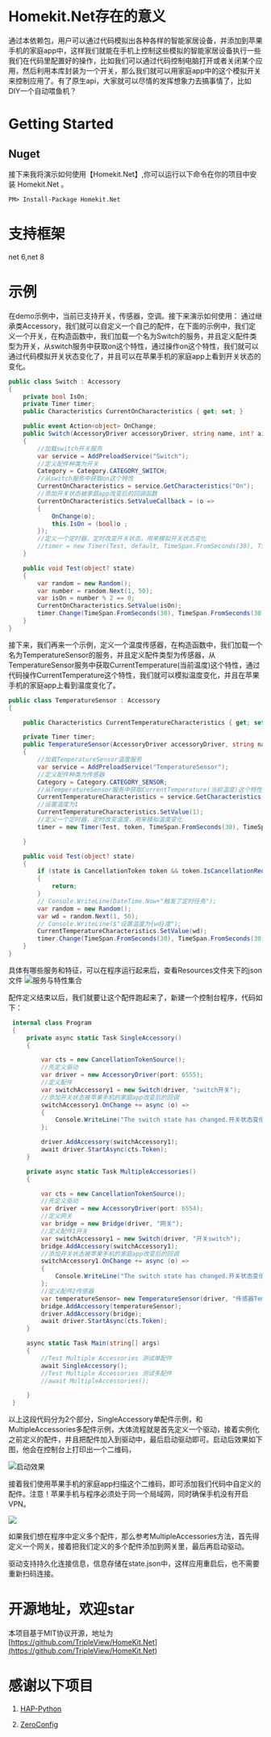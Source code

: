 # Homekit.Net存在的意义
通过本依赖包，用户可以通过代码模拟出各种各样的智能家居设备，并添加到苹果手机的家庭app中，这样我们就能在手机上控制这些模拟的智能家居设备执行一些我们在代码里配置好的操作，比如我们可以通过代码控制电脑打开或者关闭某个应用，然后利用本库封装为一个开关，那么我们就可以用家庭app中的这个模拟开关来控制应用了。有了原生api，大家就可以尽情的发挥想象力去搞事情了，比如DIY一个自动喂鱼机？
# Getting Started
## Nuget
 接下来我将演示如何使用【Homekit.Net】,你可以运行以下命令在你的项目中安装 Homekit.Net 。
 
 ```PM> Install-Package Homekit.Net ```
# 支持框架
net 6,net 8

# 示例

在demo示例中，当前已支持开关，传感器，空调。接下来演示如何使用：
通过继承类Accessory，我们就可以自定义一个自己的配件，在下面的示例中，我们定义一个开关，在构造函数中，我们加载一个名为Switch的服务，并且定义配件类型为开关，从switch服务中获取on这个特性，通过操作on这个特性，我们就可以通过代码模拟开关状态变化了，并且可以在苹果手机的家庭app上看到开关状态的变化。

````csharp
public class Switch : Accessory
{
    private bool IsOn;
    private Timer timer;
    public Characteristics CurrentOnCharacteristics { get; set; }

    public event Action<object> OnChange; 
    public Switch(AccessoryDriver accessoryDriver, string name, int? aid = null) : base(accessoryDriver, name, aid)
    {
        //加载switch开关服务
        var service = AddPreloadService("Switch");
        //定义配件种类为开关
        Category = Category.CATEGORY_SWITCH;
        //从switch服务中获取on这个特性
        CurrentOnCharacteristics = service.GetCharacteristics("On");
        //添加开关状态被家庭app改变后的回调函数
        CurrentOnCharacteristics.SetValueCallback = (o =>
        {
            OnChange(o);
            this.IsOn = (bool)o ;
        });
        //定义一个定时器，定时改变开关状态，用来模拟开关状态变化
        //timer = new Timer(Test, default, TimeSpan.FromSeconds(30), TimeSpan.FromSeconds(30));
    }

    public void Test(object? state)
    {
        var random = new Random();
        var number = random.Next(1, 50);
        var isOn = number % 2 == 0;
        CurrentOnCharacteristics.SetValue(isOn);
        timer.Change(TimeSpan.FromSeconds(30), TimeSpan.FromSeconds(30));
    }
}
````

接下来，我们再来一个示例，定义一个温度传感器，在构造函数中，我们加载一个名为TemperatureSensor的服务，并且定义配件类型为传感器，从TemperatureSensor服务中获取CurrentTemperature(当前温度)这个特性，通过代码操作CurrentTemperature这个特性，我们就可以模拟温度变化，并且在苹果手机的家庭app上看到温度变化了。
````csharp
public class TemperatureSensor : Accessory
{

    public Characteristics CurrentTemperatureCharacteristics { get; set; }

    private Timer timer;
    public TemperatureSensor(AccessoryDriver accessoryDriver, string name, CancellationToken token = default) : base(accessoryDriver, name)
    {
        //加载TemperatureSensor温度服务
        var service = AddPreloadService("TemperatureSensor");
        //定义配件种类为传感器
        Category = Category.CATEGORY_SENSOR;
        //从TemperatureSensor服务中获取CurrentTemperature(当前温度)这个特性
        CurrentTemperatureCharacteristics = service.GetCharacteristics("CurrentTemperature");
        //设置温度为1
        CurrentTemperatureCharacteristics.SetValue(1);
        //定义一个定时器，定时改变温度，用来模拟温度变化
        timer = new Timer(Test, token, TimeSpan.FromSeconds(30), TimeSpan.FromSeconds(30));

    }

    public void Test(object? state)
    {
        if (state is CancellationToken token && token.IsCancellationRequested)
        {
            return;
        }
        // Console.WriteLine(DateTime.Now+"触发了定时任务");
        var random = new Random();
        var wd = random.Next(1, 50);
        // Console.WriteLine($"设置温度为{wd}度");
        CurrentTemperatureCharacteristics.SetValue(wd);
        timer.Change(TimeSpan.FromSeconds(30), TimeSpan.FromSeconds(30));
    }
}
````

具体有哪些服务和特征，可以在程序运行起来后，查看Resources文件夹下的json文件
![服务与特性集合](https://img2024.cnblogs.com/blog/1323385/202404/1323385-20240419041043560-2052044370.png)

配件定义结束以后，我们就要让这个配件跑起来了，新建一个控制台程序，代码如下：
````csharp
 internal class Program
 {
     private async static Task SingleAccessory()
     {

         var cts = new CancellationTokenSource();
         //先定义驱动
         var driver = new AccessoryDriver(port: 6555);
         //定义配件
         var switchAccessory1 = new Switch(driver, "switch开关");
         //添加开关状态被苹果手机的家庭app改变后的回调
         switchAccessory1.OnChange += async (o) =>
         {
             Console.WriteLine("The switch state has changed.开关状态变化了");
         };

         driver.AddAccessory(switchAccessory1);
         await driver.StartAsync(cts.Token);
     }

     private async static Task MultipleAccessories()
     {

         var cts = new CancellationTokenSource();
         //先定义驱动
         var driver = new AccessoryDriver(port: 6554);
         //定义网关
         var bridge = new Bridge(driver, "网关");
         //定义配件1开关
         var switchAccessory1 = new Switch(driver, "开关switch");
         bridge.AddAccessory(switchAccessory1);
         //添加开关状态被苹果手机的家庭app改变后的回调
         switchAccessory1.OnChange += async (o) =>
         {
             Console.WriteLine("The switch state has changed.开关状态变化了");
         };
         //定义配件2传感器
         var temperatureSensor= new TemperatureSensor(driver, "传感器TemperatureSensor");
         bridge.AddAccessory(temperatureSensor);
         driver.AddAccessory(bridge);
         await driver.StartAsync(cts.Token);
     }

     async static Task Main(string[] args)
     {
         //Test Multiple Accessories 测试单配件
         await SingleAccessory();
         //Test Multiple Accessories 测试多配件
         //await MultipleAccessories();

     }
 }
````
以上这段代码分为2个部分，SingleAccessory单配件示例，和MultipleAccessories多配件示例，大体流程就是首先定义一个驱动，接着实例化之前定义的配件，并且把配件加入到驱动中，最后启动驱动即可。启动后效果如下图，他会在控制台上打印出一个二维码，

![启动效果](https://img2024.cnblogs.com/blog/1323385/202404/1323385-20240419043629890-1275148526.png)

接着我们使用苹果手机的家庭app扫描这个二维码，即可添加我们代码中自定义的配件。注意！苹果手机与程序必须处于同一个局域网，同时确保手机没有开启VPN。

![](https://img2024.cnblogs.com/blog/1323385/202404/1323385-20240419043915718-1949267028.png)

如果我们想在程序中定义多个配件，那么参考MultipleAccessories方法，首先得定义一个网关，接着把我们定义的多个配件添加到网关里，最后再启动驱动。

驱动支持持久化连接信息，信息存储在state.json中，这样应用重启后，也不需要重新扫码连接。

# 开源地址，欢迎star
本项目基于MIT协议开源，地址为
[https://github.com/TripleView/HomeKit.Net](https://github.com/TripleView/HomeKit.Net)

# 感谢以下项目
1. [HAP-Python](https://github.com/ikalchev/HAP-python)

2. [ZeroConfig](https://github.com/cosinekitty/zeroconfig)